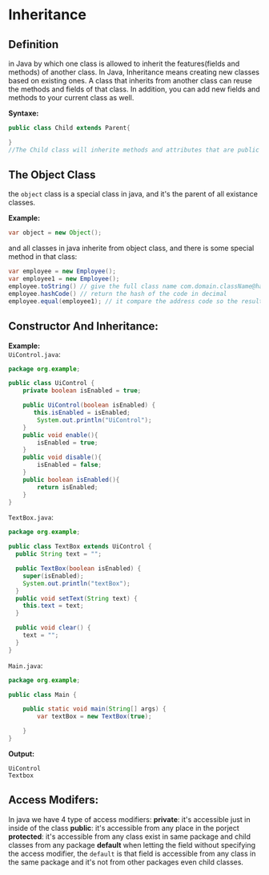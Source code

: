 # Inheritance

## Definition

in Java by which one class is allowed to inherit the features(fields and methods) of another class. In Java, Inheritance means creating new classes based on existing ones. A class that inherits from another class can reuse the methods and fields of that class. In addition, you can add new fields and methods to your current class as well.

**Syntaxe:**

```java
public class Child extends Parent{

}
//The Child class will inherite methods and attributes that are public or protected in Parent Class
```

## The Object Class

the `object` class is a special class in java, and it's the parent of all existance classes.

**Example:**

```java
var object = new Object();
```

and all classes in java inherite from object class, and there is some special method in that class: <br>

```java
var employee = new Employee();
var employee1 = new Employee();
employee.toString() // give the full class name com.domain.className@hashedAddressInHexadecimal
employee.hashCode() // return the hash of the code in decimal
employee.equal(employee1); // it compare the address code so the result of that statement is 'false'
```

## Constructor And Inheritance:

**Example:**<br>
`UiControl.java`: <br>

```java
package org.example;

public class UiControl {
    private boolean isEnabled = true;

    public UiControl(boolean isEnabled) {
       this.isEnabled = isEnabled;
        System.out.println("UiControl");
    }
    public void enable(){
        isEnabled = true;
    }
    public void disable(){
        isEnabled = false;
    }
    public boolean isEnabled(){
        return isEnabled;
    }
}

```

`TextBox.java`:

```java
package org.example;

public class TextBox extends UiControl {
  public String text = "";

  public TextBox(boolean isEnabled) {
    super(isEnabled);
    System.out.println("textBox");
  }
  public void setText(String text) {
    this.text = text;
  }

  public void clear() {
    text = "";
  }
}
```

`Main.java`:

```java
package org.example;

public class Main {

    public static void main(String[] args) {
        var textBox = new TextBox(true);

    }
}
```

**Output:**

```
UiControl
Textbox
```

## Access Modifers:

In java we have 4 type of access modifiers:
**private**:
it's accessible just in inside of the class
**public**:
it's accessible from any place in the porject
**protected**:
it's accessible from any class exist in same package and child classes from any package
**default**
when letting the field without specifying the access modifier, the `default` is that field is accessible from any class in the same package and it's not from other packages even child classes.
